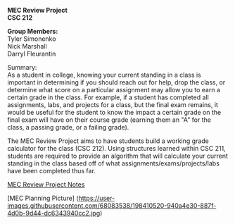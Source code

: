 <b>MEC Review Project</b><br>
<b>CSC 212</b>

<b>Group Members:</b><br> 
Tyler Simonenko<br>
Nick Marshall<br>
Darryl Fleurantin<br>

Summary: <br>
As a student in college, knowing your current standing in a class is important in determining if you should reach out for
help, drop the class, or determine what score on a particular assignment may allow you to earn a certain grade in the class.
For example, if a student has completed all assignments, labs, and projects for a class, but the final exam remains, it would
be useful for the student to know the impact a certain grade on the final exam will have on their course grade (earning them
an "A" for the class, a passing grade, or a failing grade).

The MEC Review Project aims to have students build a working grade calculator for the class (CSC 212). Using structures
learned within CSC 211, students are required to provide an algorithm that will calculate your current standing in the class
based off of what assignments/exams/projects/labs have been completed thus far.


[MEC Review Project Notes](https://github.com/TylerSimonenko/CSC_212_Review_Project/files/9883488/MEC.Review.Project.Notes.pdf)


[MEC Planning Picture]
(https://user-images.githubusercontent.com/68083538/198410520-940a4e30-887f-4d0b-9d44-dc6343940cc2.jpg)
